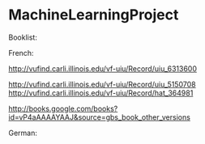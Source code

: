 MachineLearningProject
======================

Booklist:

French:

http://vufind.carli.illinois.edu/vf-uiu/Record/uiu_6313600

http://vufind.carli.illinois.edu/vf-uiu/Record/uiu_5150708
http://vufind.carli.illinois.edu/vf-uiu/Record/hat_364981

http://books.google.com/books?id=vP4aAAAAYAAJ&source=gbs_book_other_versions

German:
